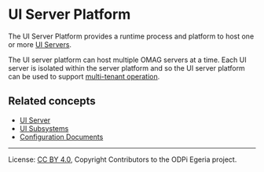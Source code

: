 <!-- SPDX-License-Identifier: CC-BY-4.0 -->
<!-- Copyright Contributors to the ODPi Egeria project. -->

# UI Server Platform

The UI Server Platform provides a runtime process and platform to host one or more
[UI Servers](ui-server.md).

The UI server platform can host multiple OMAG servers at a time.
Each UI server is isolated within the server platform and so
the UI server platform can be used to support
[multi-tenant operation](https://en.wikipedia.org/wiki/Multitenancy).

## Related concepts

* [UI Server](ui-server.md)
* [UI Subsystems](ui-subsystem.md)
* [Configuration Documents](configuration-document.md)

----
License: [CC BY 4.0](https://creativecommons.org/licenses/by/4.0/),
Copyright Contributors to the ODPi Egeria project.